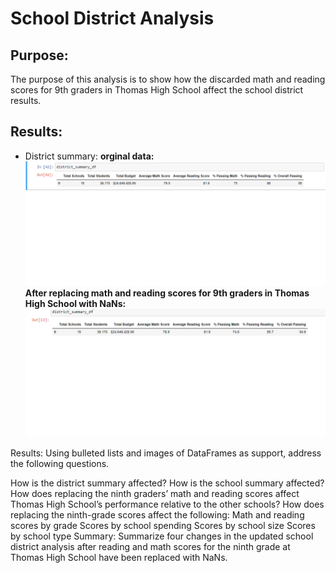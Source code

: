 # School District Analysis
## Purpose:
The purpose of this analysis is to show how the discarded math and reading scores for 9th graders in Thomas High School affect the school district results.

## Results:
* District summary:
**orginal data:**
![DSdf](/Resources/DSdf.png)
**After replacing math and reading scores for 9th graders in Thomas High School with NaNs:**
![NewDSdf](/Resources/NewDSdf.png)

Results: Using bulleted lists and images of DataFrames as support, address the following questions.

How is the district summary affected?
How is the school summary affected?
How does replacing the ninth graders’ math and reading scores affect Thomas High School’s performance relative to the other schools?
How does replacing the ninth-grade scores affect the following:
Math and reading scores by grade
Scores by school spending
Scores by school size
Scores by school type
Summary: Summarize four changes in the updated school district analysis after reading and math scores for the ninth grade at Thomas High School have been replaced with NaNs.
